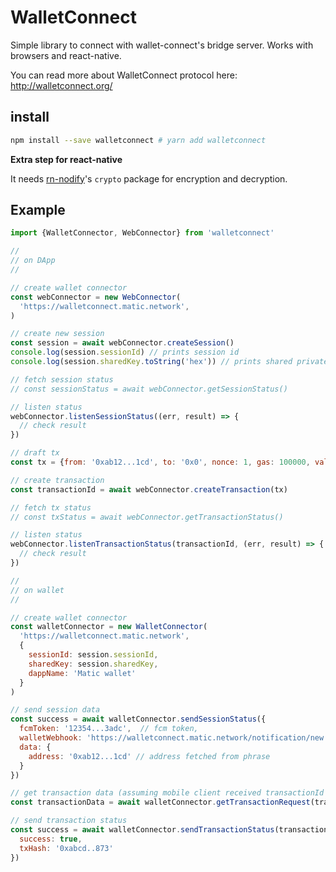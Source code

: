 # WalletConnect

Simple library to connect with wallet-connect's bridge server. Works with browsers and react-native.

You can read more about WalletConnect protocol here: http://walletconnect.org/

## install

```bash
npm install --save walletconnect # yarn add walletconnect
```

**Extra step for react-native**

It needs [rn-nodify](https://github.com/tradle/rn-nodeify)'s `crypto` package for encryption and decryption.

## Example

```js
import {WalletConnector, WebConnector} from 'walletconnect'

//
// on DApp
//

// create wallet connector
const webConnector = new WebConnector(
  'https://walletconnect.matic.network',
)

// create new session
const session = await webConnector.createSession()
console.log(session.sessionId) // prints session id
console.log(session.sharedKey.toString('hex')) // prints shared private key

// fetch session status
// const sessionStatus = await webConnector.getSessionStatus()

// listen status
webConnector.listenSessionStatus((err, result) => {
  // check result
})

// draft tx
const tx = {from: '0xab12...1cd', to: '0x0', nonce: 1, gas: 100000, value: 0, data: '0x0'}

// create transaction
const transactionId = await webConnector.createTransaction(tx)

// fetch tx status
// const txStatus = await webConnector.getTransactionStatus()

// listen status
webConnector.listenTransactionStatus(transactionId, (err, result) => {
  // check result
})

//
// on wallet
//

// create wallet connector
const walletConnector = new WalletConnector(
  'https://walletconnect.matic.network',
  {
    sessionId: session.sessionId,
    sharedKey: session.sharedKey,
    dappName: 'Matic wallet'
  }
)

// send session data
const success = await walletConnector.sendSessionStatus({
  fcmToken: '12354...3adc',  // fcm token,
  walletWebhook: 'https://walletconnect.matic.network/notification/new',  // wallet webhook
  data: {
    address: '0xab12...1cd' // address fetched from phrase
  }
})

// get transaction data (assuming mobile client received transactionId from a push notification)
const transactionData = await walletConnector.getTransactionRequest(transactionId);

// send transaction status
const success = await walletConnector.sendTransactionStatus(transactionId, {
  success: true,
  txHash: '0xabcd..873'
})
```
